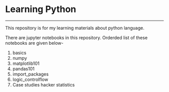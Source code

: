 # Learning Python
***
 This repository is for my learning materials about python language. </br>

There are jupyter notebooks in this repository. Orderded list of these notebooks are given below- </br>

1. basics
2. numpy
3. matplotlib101
4. pandas101
5. import_packages
6. logic_controlflow
7. Case studies hacker statistics

